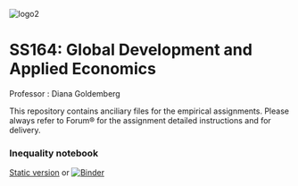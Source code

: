 ![logo2](https://user-images.githubusercontent.com/43160181/92335833-d63fec80-f068-11ea-8cdf-9eecc11e0150.png)
# SS164: Global Development and Applied Economics
Professor : Diana Goldemberg

This repository contains anciliary files for the empirical assignments.
Please always refer to Forum&reg; for the assignment detailed instructions and for delivery.

### Inequality notebook
[Static version](https://github.com/dianagold/SS164/blob/master/inequality/Inequality_Empirical_Notebook.ipynb) or
[![Binder](https://mybinder.org/badge_logo.svg)](https://mybinder.org/v2/gh/dianagold/ss164/2e2cf59d25a3d8be96bb44036c4aea14b57a60d8)
